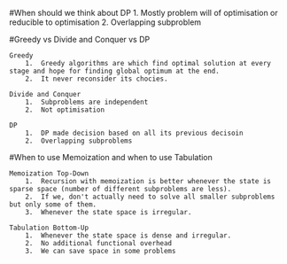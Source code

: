 
#When should we think about DP
    1.  Mostly problem will of optimisation or reducible to optimisation
    2.  Overlapping subproblem

#Greedy vs Divide and Conquer vs DP

    Greedy
        1.  Greedy algorithms are which find optimal solution at every stage and hope for finding global optimum at the end.
        2.  It never reconsider its chocies.  

    Divide and Conquer
        1.  Subproblems are independent
        2.  Not optimisation

    DP
        1.  DP made decision based on all its previous decisoin
        2.  Overlapping subproblems

#When to use Memoization and when to use Tabulation

    Memoization Top-Down
        1.  Recursion with memoization is better whenever the state is sparse space (number of different subproblems are less).
        2.  If we, don't actually need to solve all smaller subproblems but only some of them.
        3.  Whenever the state space is irregular.

    Tabulation Bottom-Up
        1.  Whenever the state space is dense and irregular.
        2.  No additional functional overhead
        3.  We can save space in some problems

